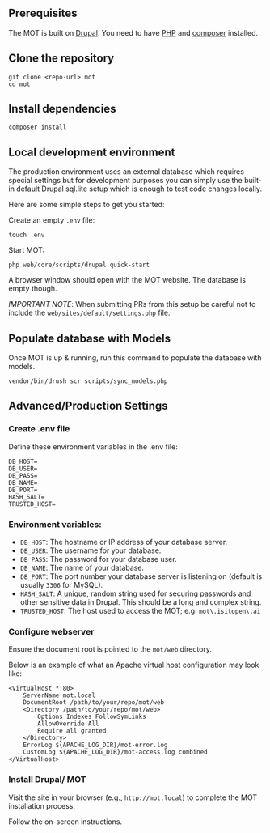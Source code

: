 ## Prerequisites

The MOT is built on [Drupal](https://www.drupal.org). You need to have [PHP](https://www.php.net) and [composer](https://getcomposer.org/) installed.


## Clone the repository

```shell
git clone <repo-url> mot
cd mot
```

## Install dependencies

```shell
composer install
```

## Local development environment

The production environment uses an external database which requires special settings but for development purposes you can simply use the built-in default Drupal sql.lite setup which is enough to test code changes locally.

Here are some simple steps to get you started:

Create an empty `.env` file:
```shell
touch .env
```

Start MOT:
```shell
php web/core/scripts/drupal quick-start
```

A browser window should open with the MOT website. The database is empty though.

*IMPORTANT NOTE*: When submitting PRs from this setup be careful not to include the `web/sites/default/settings.php` file.

## Populate database with Models

Once MOT is up & running, run this command to populate the database with models.
```shell
vendor/bin/drush scr scripts/sync_models.php
```

## Advanced/Production Settings

### Create .env file

Define these environment variables in the .env file:
```
DB_HOST=
DB_USER=
DB_PASS=
DB_NAME=
DB_PORT=
HASH_SALT=
TRUSTED_HOST=
```

### Environment variables:

- `DB_HOST`: The hostname or IP address of your database server.
- `DB_USER`: The username for your database.
- `DB_PASS`: The password for your database user.
- `DB_NAME`: The name of your database.
- `DB_PORT`: The port number your database server is listening on (default is usually `3306` for MySQL).
- `HASH_SALT`: A unique, random string used for securing passwords and other sensitive data in Drupal. This should be a long and complex string.
- `TRUSTED_HOST`: The host used to access the MOT; e.g. `mot\.isitopen\.ai`


### Configure webserver

Ensure the document root is pointed to the `mot/web` directory.

Below is an example of what an Apache virtual host configuration may look like:

```
<VirtualHost *:80>
    ServerName mot.local
    DocumentRoot /path/to/your/repo/mot/web
    <Directory /path/to/your/repo/mot/web>
        Options Indexes FollowSymLinks
        AllowOverride All
        Require all granted
    </Directory>
    ErrorLog ${APACHE_LOG_DIR}/mot-error.log
    CustomLog ${APACHE_LOG_DIR}/mot-access.log combined
</VirtualHost>
```

### Install Drupal/ MOT

Visit the site in your browser (e.g., `http://mot.local`) to complete the MOT installation process.

Follow the on-screen instructions.
